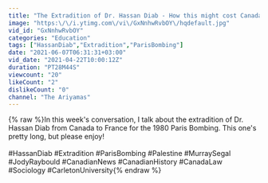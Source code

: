```yaml
---
title: "The Extradition of Dr. Hassan Diab - How this might cost Canada $90m"
image: "https:\/\/i.ytimg.com\/vi\/GxNnhwRvbOY\/hqdefault.jpg"
vid_id: "GxNnhwRvbOY"
categories: "Education"
tags: ["HassanDiab","Extradition","ParisBombing"]
date: "2021-06-07T06:31:31+03:00"
vid_date: "2021-04-22T10:00:12Z"
duration: "PT28M44S"
viewcount: "20"
likeCount: "2"
dislikeCount: "0"
channel: "The Ariyamas"
---
```

{% raw %}In this week's conversation, I talk about the extradition of Dr. Hassan Diab from Canada to France for the 1980 Paris Bombing. This one's pretty long, but please enjoy!<br /><br />#HassanDiab #Extradition #ParisBombing #Palestine #MurraySegal #JodyRaybould #CanadianNews #CanadianHistory #CanadaLaw #Sociology #CarletonUniversity{% endraw %}
